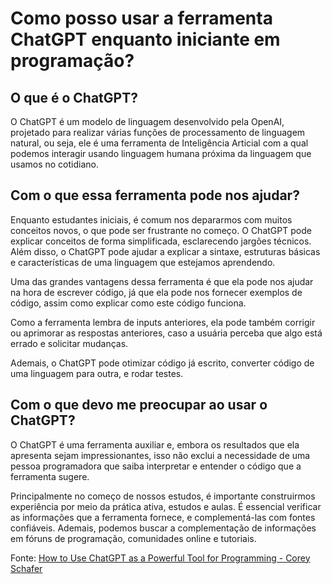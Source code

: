 # Como posso usar a ferramenta ChatGPT enquanto iniciante em programação?

## O que é o ChatGPT?

O ChatGPT é um modelo de linguagem desenvolvido pela OpenAI, projetado para realizar várias funções de processamento de linguagem natural, ou seja, ele é uma ferramenta de Inteligência Articial com a qual podemos interagir usando linguagem humana próxima da linguagem que usamos no cotidiano.

## Com o que essa ferramenta pode nos ajudar?

Enquanto estudantes iniciais, é comum nos depararmos com muitos conceitos novos, o que pode ser frustrante no começo. O ChatGPT pode explicar conceitos de forma simplificada, esclarecendo jargões técnicos. Além disso, o ChatGPT pode ajudar a explicar a sintaxe, estruturas básicas e características de uma linguagem que estejamos aprendendo.

Uma das grandes vantagens dessa ferramenta é que ela pode nos ajudar na hora de escrever código, já que ela pode nos fornecer exemplos de código, assim como explicar como este código funciona.

Como a ferramenta lembra de inputs anteriores, ela pode também corrigir ou aprimorar as respostas anteriores, caso a usuária perceba que algo está errado e solicitar mudanças.

Ademais, o ChatGPT pode otimizar código já escrito, converter código de uma linguagem para outra, e rodar testes.

## Com o que devo me preocupar ao usar o ChatGPT?

O ChatGPT é uma ferramenta auxiliar e, embora os resultados que ela apresenta sejam impressionantes, isso não exclui a necessidade de uma pessoa programadora que saiba interpretar e entender o código que a ferramenta sugere.

Principalmente no começo de nossos estudos, é importante construirmos experiência por meio da prática ativa, estudos e aulas. É essencial verificar as informações que a ferramenta fornece, e complementá-las com fontes confiáveis. Ademais, podemos buscar a complementação de informações em fóruns de programação, comunidades online e tutoriais.

Fonte: [How to Use ChatGPT as a Powerful Tool for Programming - Corey Schafer](www.youtube.com/watch?v=jRAAaDll34Q "Link Title")